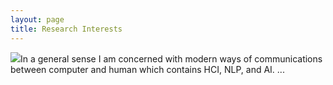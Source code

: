 ```yaml
---
layout: page
title: Research Interests
---
```


<img class="img-port" src="/public/images/sotothe.github.io"></img>In a general sense I am concerned with modern ways of communications between computer and human which contains HCI, NLP, and AI.
...
